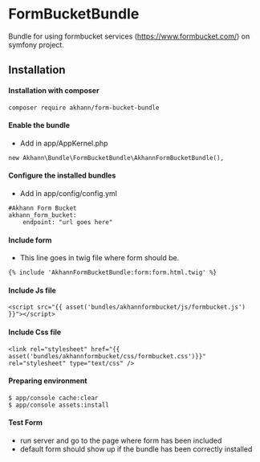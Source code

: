 # FormBucketBundle
Bundle for using formbucket services (https://www.formbucket.com/) on symfony project.

## Installation

#### Installation with composer
```
composer require akhann/form-bucket-bundle
```

#### Enable the bundle
* Add in app/AppKernel.php
```
new Akhann\Bundle\FormBucketBundle\AkhannFormBucketBundle(),
```

#### Configure the installed bundles
* Add in app/config/config.yml
```
#Akhann Form Bucket
akhann_form_bucket:
    endpoint: "url goes here"
```

#### Include form
* This line goes in twig file where form should be.
```
{% include 'AkhannFormBucketBundle:form:form.html.twig' %}
```
#### Include Js file
```
<script src="{{ asset('bundles/akhannformbucket/js/formbucket.js') }}"></script>
```

#### Include Css file
```
<link rel="stylesheet" href="{{ asset('bundles/akhannformbucket/css/formbucket.css')}}" rel="stylesheet" type="text/css" />
```

#### Preparing environment
```
$ app/console cache:clear
$ app/console assets:install
```
#### Test Form
* run server and go to the page where form has been included
* default form should show up if the bundle has been correctly installed


